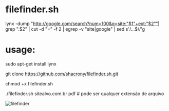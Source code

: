 # filefinder.sh

lynx -dump "http://google.com/search?num=100&q=site:"$1"+ext:"$2""| grep ".$2" | cut -d "=" -f 2 | egrep -v "site|google" | sed s'/...$//'g

# usage:

sudo apt-get install lynx

git clone https://github.com/shacrony/filefinder.sh.git

chmod +x filefinder.sh

./filefinder.sh sitealvo.com.br pdf # pode ser qualquer extensão de arquivo

![filefinder](https://user-images.githubusercontent.com/61089592/173669678-987b6a0e-067f-4d43-b944-e62466813031.png)
